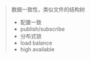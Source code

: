 

>  数据一致性，类似文件的结构树
>
> + 配置一致
> + publish/subscribe
> + 分布式锁
> + load balance
> + high available



